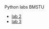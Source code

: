 Python labs BMSTU

* [lab 2](https://github.com/mockystr/python_labs/tree/lab2)
* [lab 3](https://github.com/mockystr/python_labs/tree/lab3)
